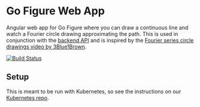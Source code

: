 # Go Figure Web App

Angular web app for Go Figure where you can draw a continuous line and watch a Fourier circle drawing approximating the path. This is used in conjunction with the [backend API](https://github.com/ImparaAI/go-figure-api) and is inspired by the [Fourier series circle drawings video by 3Blue1Brown](https://www.youtube.com/watch?v=r6sGWTCMz2k).

[![Build Status](https://travis-ci.org/ImparaAI/go-figure-web.png?branch=master)](https://travis-ci.org/ImparaAI/go-figure-web)

## Setup

This is meant to be run with Kubernetes, so see the instructions on our [Kubernetes repo](https://github.com/ImparaAI/go-figure-kubernetes).